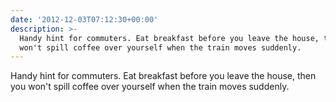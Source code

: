 ```yaml
---
date: '2012-12-03T07:12:30+00:00'
description: >-
  Handy hint for commuters. Eat breakfast before you leave the house, then you
  won't spill coffee over yourself when the train moves suddenly.
---
```

Handy hint for commuters. Eat breakfast before you leave the house, then you won't spill coffee over yourself when the train moves suddenly.

